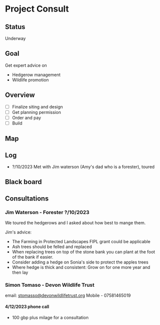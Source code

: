 # Project Consult

## Status

Underway

## Goal

Get expert advice on

- Hedgerow management
- Wildlife promotion

## Overview

- [ ] Finalize siting and design
- [ ] Get planning permission
- [ ] Order and pay
- [ ] Build

## Map

## Log

- ?/10/2023 Met with Jim waterson (Amy's dad who is a forester), toured

## Black board

## Consultations

### Jim Waterson - Forester ?/10/2023

We toured the hedgerows and I asked about how best to mange them.

Jim's advice:

- The Farming in Protected Landscapes FIPL grant could be applicable
- Ash trees should be felled and replaced
- When replacing trees on top of the stone bank you can plant at the foot of the bank if easier.
- Consider adding a hedge on Sonia's side to protect the apples trees
- Where hedge is thick and consistent: Grow on for one more year and then lay

### Simon Tomaso - Devon Wildlife Trust

email: stomasso@devonwildlifetrust.org
Mobile - 07581465019

#### 4/12/2023 phone call

- 100 gbp plus milage for a consultation



